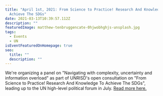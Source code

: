 ```yaml
---
title: "April 1st, 2021: From Science to Practice! Research And Knowledge To
  Achieve The SDGs"
date: 2021-03-13T10:39:57.112Z
description: ""
featuredImage: matthew-tenbruggencate-0hjwobhghjs-unsplash.jpg
tags:
  - Events
  - UN
isEventFeaturedOnHomepage: true
seo:
  title: ""
  description: ""
---
```


We're organizing a panel on "Navigating with complexity, uncertainty and information overload" as part of UNRISD's open consultation on "From Science to Practice! Research And Knowledge To Achieve The SDGs", leading up to the UN high-level political forum in July. [Read more here.](<https://www.unrisd.org/80256B3C005BD6AB/(httpEvents)/27A839F5FA046E4C802586700047D6FF?OpenDocument>)
